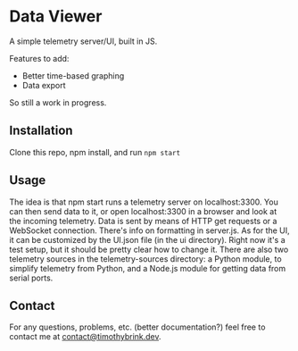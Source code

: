 # Data Viewer

A simple telemetry server/UI, built in JS.

Features to add:

 - Better time-based graphing
 - Data export

So still a work in progress.

## Installation

Clone this repo, npm install, and run `npm start`

## Usage

The idea is that npm start runs a telemetry server on localhost:3300. You can then send data to it, or open localhost:3300 in a browser and look at the incoming telemetry. Data is sent by means of HTTP get requests or a WebSocket connection. There's info on formatting in server.js. As for the UI, it can be customized by the UI.json file (in the ui directory). Right now it's a test setup, but it should be pretty clear how to change it.
There are also two telemetry sources in the telemetry-sources directory: a Python module, to simplify telemetry from Python, and a Node.js module for getting data from serial ports.

## Contact

For any questions, problems, etc. (better documentation?) feel free to contact me at [contact@timothybrink.dev](mailto:contact@timothybrink.dev). 